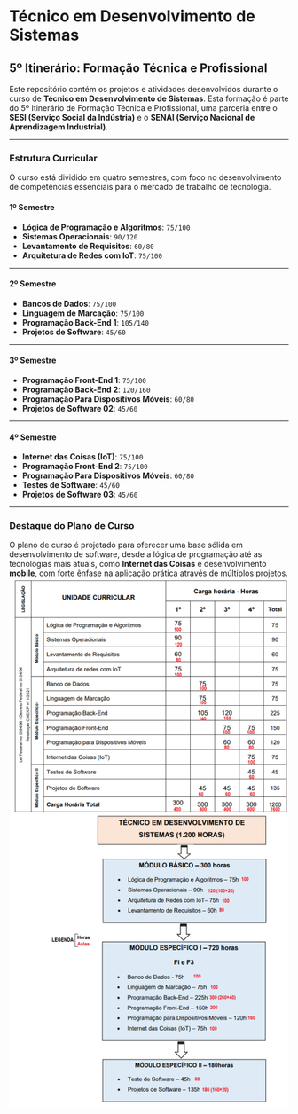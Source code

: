 # Técnico em Desenvolvimento de Sistemas

## 5º Itinerário: Formação Técnica e Profissional

Este repositório contém os projetos e atividades desenvolvidos durante o curso de **Técnico em Desenvolvimento de Sistemas**. Esta formação é parte do 5º Itinerário de Formação Técnica e Profissional, uma parceria entre o **SESI (Serviço Social da Indústria)** e o **SENAI (Serviço Nacional de Aprendizagem Industrial)**.

---

### **Estrutura Curricular**

O curso está dividido em quatro semestres, com foco no desenvolvimento de competências essenciais para o mercado de trabalho de tecnologia.

#### **1º Semestre**
* **Lógica de Programação e Algoritmos**: `75/100`
* **Sistemas Operacionais**: `90/120`
* **Levantamento de Requisitos**: `60/80`
* **Arquitetura de Redes com IoT**: `75/100`

---

#### **2º Semestre**
* **Bancos de Dados**: `75/100`
* **Linguagem de Marcação**: `75/100`
* **Programação Back-End 1**: `105/140`
* **Projetos de Software**: `45/60`

---

#### **3º Semestre**
* **Programação Front-End 1**: `75/100`
* **Programação Back-End 2**: `120/160`
* **Programação Para Dispositivos Móveis**: `60/80`
* **Projetos de Software 02**: `45/60`

---

#### **4º Semestre**
* **Internet das Coisas (IoT)**: `75/100`
* **Programação Front-End 2**: `75/100`
* **Programação Para Dispositivos Móveis**: `60/80`
* **Testes de Software**: `45/60`
* **Projetos de Software 03**: `45/60`

---

### **Destaque do Plano de Curso**

O plano de curso é projetado para oferecer uma base sólida em desenvolvimento de software, desde a lógica de programação até as tecnologias mais atuais, como **Internet das Coisas** e desenvolvimento **mobile**, com forte ênfase na aplicação prática através de múltiplos projetos.
![Unidades Curriculares](./assets/imagens/unidades_curriculares_carga_horaria.png)
